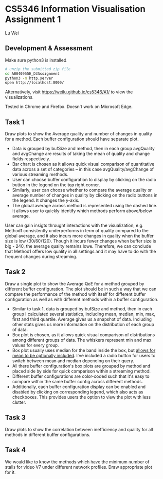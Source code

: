 # CS5346 Information Visualisation Assignment 1

Lu Wei

## Development & Assessment

Make sure python3 is installed.

```bash
# unzip the submitted zip file
cd A0040955E_D3Assignment
python3 -m http.server
open http://localhost:8000/
```

Alternatively, visit https://weilu.github.io/cs5346/A1/ to view the visualizations.

Tested in Chrome and Firefox. Doesn't work on Microsoft Edge.

## Task 1

Draw plots to show the Average quality and number of changes in quality for a method. Each buffer configuration should have separate plot.

- Data is grouped by bufSize and method, then in each group avgQuality and avgChange are results of taking the mean of quality and change fields respectively.
- Bar chart is chosen as it allows quick visual comparison of quantitative data across a set of categories – in this case avgQuality/avgChange of various streaming methods.
- User can choose buffer configuration to display by clicking on the radio button in the legend on the top right corner.
- Similarly, user can choose whether to compare the average quality or average number of changes in quality by clicking on the radio buttons in the legend. It changes the y-axis.
- The global average across method is represented using the dashed line. It allows user to quickly identify which methods perform above/below average.

User can gain insigts throught interactions with the visualization, e.g. Method1 consistently underperforms in term of quality compared to the global average, and it also incurs more changes in quality when the buffer size is low (30/60/120). Though it incurs fewer changes when buffer size is big - 240, the average quality remains lowe. Therefore, we can conclude that Method1 offers low quality in all settings and it may have to do with the frequent changes during streaming.

## Task 2
Draw a single plot to show the Average QoE for a method grouped by different buffer configuration. The plot should be in such a way that we can compare the performance of the method with itself for different buffer configuration as well as with different methods within a buffer configuration.

- Similar to task 1, data is grouped by bufSize and method, then in each group I calculated several statistics, including mean, median, min, max, first and third quartile. Average gives us a snapshot of data. Including other stats gives us more information on the distribution of each group of data.
- Box plot is chosen, as it allows quick visual comparison of distributions among different groups of data. The whiskers represent min and max values for every group.
- Box plot usually uses median for the band inside the box, but [allows for mean to be optionally included][1]. I've included a radio button for users to switch between mean and median depending on their query.
- All there buffer configuration's box plots are grouped by method and placed side by side for quick comparison within a streaming method.
- Different buffer configurations are color-coded such that it's easy to compare within the same buffer config across different methods.
- Additionally, each buffer configuration display can be enabled and disabled by clicking on corresponding legend, which also acts as checkboxes. This provides users the option to view the plot with less clutter.

## Task 3
Draw plots to show the correlation between inefficiency and quality for all methods in different buffer configurations.

## Task 4
We would like to know the methods which have the minimum number of stalls for video V7 under different network profiles. Draw appropriate plot for it.


[1]: https://www.jstor.org/stable/2685173
